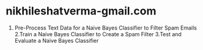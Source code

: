 # nikhileshatverma-gmail.com
1. Pre-Process Text Data for a Naive Bayes Classifier to Filter Spam Emails  2.Train a Naive Bayes Classifier to Create a Spam Filter  3.Test and Evaluate a Naive Bayes Classifier
